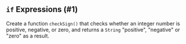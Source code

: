 ## `if` Expressions (#1)

Create a function `checkSign()` that checks whether an integer number is
positive, negative, or zero, and returns a `String` "positive", "negative" or
"zero" as a result.